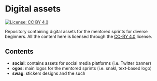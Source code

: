 # Digital assets

[![License: CC BY 4.0](https://img.shields.io/badge/License-CC%20BY%204.0-lightgrey.svg?colorA=2D2A56&colorB=FF6F91&style=flat.svg)](https://creativecommons.org/licenses/by/4.0/)


Repository containing digital assets for the mentored sprints for diverse beginners. All the content here is licensed through the [CC-BY 4.0](https://creativecommons.org/licenses/by/4.0/) license.

## Contents

- **social**: contains assets for social media platforms (i.e. Twitter banner) 
- **ogos**: main logos for the mentored sprints (i.e. snakl, text-based logo)
- **swag**: stickers designs and the such 